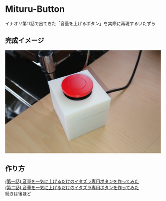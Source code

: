 # Mituru-Button
イナオリ第11話で出てきた「音量を上げるボタン」を実際に再現するいたずら  
## 完成イメージ
![Button](https://github.com/tmorio/Mituru-Button/blob/master/button.png?raw=true "Button") 
## 作り方
[(第一話) 音量を一気に上げるだけのイタズラ専用ボタンを作ってみた](https://moritoworks.com/archives/1076)  
[(第二話) 音量を一気に上げるだけのイタズラ専用ボタンを作ってみた](https://moritoworks.com/archives/1096)  
続きは後ほど
